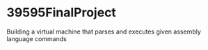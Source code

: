 # 39595FinalProject
Building a virtual machine that parses and executes given assembly language commands
